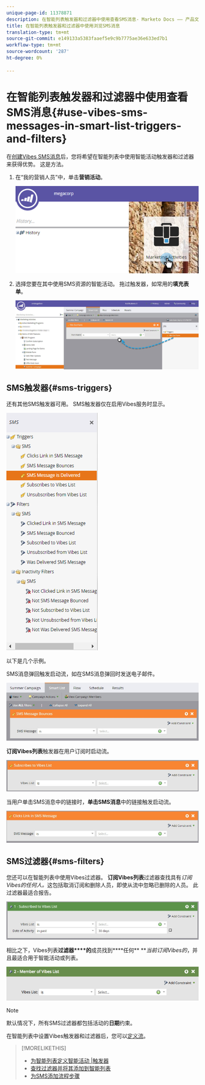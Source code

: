 ```yaml
---
unique-page-id: 11378871
description: 在智能列表触发器和过滤器中使用查看SMS消息- Marketo Docs —— 产品文档
title: 在智能列表触发器和过滤器中使用浏览SMS消息
translation-type: tm+mt
source-git-commit: e149133a5383faaef5e9c9b7775ae36e633ed7b1
workflow-type: tm+mt
source-wordcount: '287'
ht-degree: 0%

---
```



# 在智能列表触发器和过滤器中使用查看SMS消息{#use-vibes-sms-messages-in-smart-list-triggers-and-filters}

在[创建Vibes SMS消息](create-a-vibes-sms-message.md)后，您将希望在智能列表中使用智能活动触发器和过滤器来获得优势。 这是方法。

1. 在“我的营销人员”中，单击&#x200B;**营销活动**。

   ![](assets/image2016-7-28-9-3a48-3a32.png)

1. 选择您要在其中使用SMS资源的智能活动。 拖过触发器，如常用的&#x200B;**填充表单**。

   ![](assets/fills-out-form-pull-over.jpg)

## SMS触发器{#sms-triggers}

还有其他SMS触发器可用。 SMS触发器仅在启用Vibes服务时显示。

![](assets/new-sms-search2.png)

以下是几个示例。

SMS消息弹回触发启动流，如在SMS消息弹回时发送电子邮件。

![](assets/sms-message-bounces-real.jpg)

**订阅Vibes列表**&#x200B;触发器在用户订阅时启动流。

![](assets/subscribes-to-vibes-list-real.jpg)

当用户单击SMS消息中的链接时，**单击SMS消息**中的链接触发启动流。

![](assets/clicks-link-in-sms-message.jpg)

## SMS过滤器{#sms-filters}

您还可以在智能列表中使用Vibes过滤器。 **订阅Vibes列表**&#x200B;过滤器查找具有&#x200B;*订阅Vibes的任何人。*&#x200B;这包括取消订阅和删除人员，即使从流中忽略已删除的人员。 此过滤器最适合报告。

![](assets/subscribed-to-vibes-list-filter-real.jpg)

相比之下，Vibes列表&#x200B;**过滤器****的**成员找到****任何** ***当前订阅Vibes的*，并且最适合用于智能活动或列表。

![](assets/image001.png)

>[!NOTE]
>
>默认情况下，所有SMS过滤器都包括活动的&#x200B;**日期**&#x200B;约束。

在智能列表中设置Vibes触发器和过滤器后，您可以[定义流](add-a-flow-step-for-sms.md)。

>[!MORELIKETHIS]
>
>* [为智能列表定义智能活动 |触发器](../../../product-docs/core-marketo-concepts/smart-campaigns/creating-a-smart-campaign/define-smart-list-for-smart-campaign-trigger.md)
>* [查找过滤器并将其添加到智能列表](../../../product-docs/core-marketo-concepts/smart-lists-and-static-lists/creating-a-smart-list/find-and-add-filters-to-a-smart-list.md)
>* [为SMS添加流程步骤](add-a-flow-step-for-sms.md)

>




